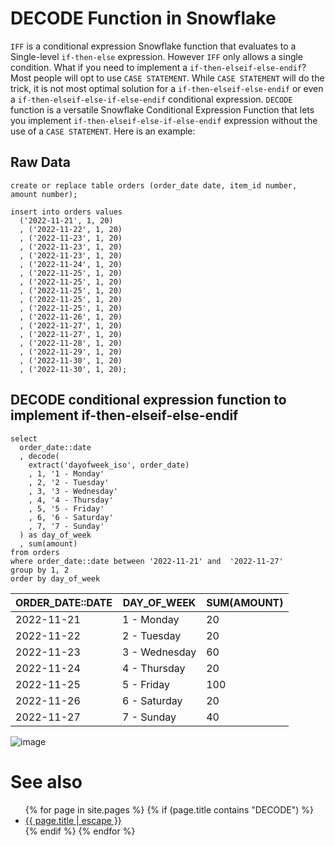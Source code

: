 # DECODE Function in Snowflake

`IFF` is a conditional expression Snowflake function that evaluates to a Single-level `if-then-else` expression. However `IFF` only allows a single condition. What if you need to implement a `if-then-elseif-else-endif`? Most people will opt to use `CASE STATEMENT`. While `CASE STATEMENT` will do the trick, it is not most optimal solution for a `if-then-elseif-else-endif` or even a `if-then-elseif-else-if-else-endif` conditional expression. `DECODE` function is a versatile Snowflake Conditional Expression Function that lets you implement `if-then-elseif-else-if-else-endif` expression without the use of a `CASE STATEMENT`. Here is an example:


## Raw Data
```
create or replace table orders (order_date date, item_id number, amount number);

insert into orders values 
  ('2022-11-21', 1, 20)
  , ('2022-11-22', 1, 20)
  , ('2022-11-23', 1, 20)
  , ('2022-11-23', 1, 20)
  , ('2022-11-23', 1, 20)
  , ('2022-11-24', 1, 20)
  , ('2022-11-25', 1, 20)
  , ('2022-11-25', 1, 20)
  , ('2022-11-25', 1, 20)
  , ('2022-11-25', 1, 20)
  , ('2022-11-25', 1, 20)
  , ('2022-11-26', 1, 20)
  , ('2022-11-27', 1, 20)
  , ('2022-11-27', 1, 20)
  , ('2022-11-28', 1, 20)
  , ('2022-11-29', 1, 20)
  , ('2022-11-30', 1, 20)
  , ('2022-11-30', 1, 20);
```
## DECODE conditional expression function to implement if-then-elseif-else-endif

```
select
  order_date::date
  , decode(
    extract('dayofweek_iso', order_date)
    , 1, '1 - Monday'
    , 2, '2 - Tuesday'
    , 3, '3 - Wednesday'
    , 4, '4 - Thursday'
    , 5, '5 - Friday'
    , 6, '6 - Saturday'
    , 7, '7 - Sunday'
  ) as day_of_week
  , sum(amount)
from orders
where order_date::date between '2022-11-21' and  '2022-11-27'
group by 1, 2
order by day_of_week
```

| ORDER_DATE::DATE | DAY_OF_WEEK   | SUM(AMOUNT) |
|------------------|---------------|-------------|
| 2022-11-21       | 1 - Monday    | 20          |
| 2022-11-22       | 2 - Tuesday   | 20          |
| 2022-11-23       | 3 - Wednesday | 60          |
| 2022-11-24       | 4 - Thursday  | 20          |
| 2022-11-25       | 5 - Friday    | 100         |
| 2022-11-26       | 6 - Saturday  | 20          |
| 2022-11-27       | 7 - Sunday    | 40          |


![image](https://user-images.githubusercontent.com/121721444/211611863-53c2ee59-9d38-477d-91ba-fcbcc92e556a.png)

# See also
<ul id="recent-articles">
{% for page in site.pages %}
    {% if (page.title contains "DECODE") %}
    <li>
    <a href="{{ page.url | relative_url }}">{{ page.title | escape }}</a>
    </li>
    {% endif %}
{% endfor %}
</ul>


